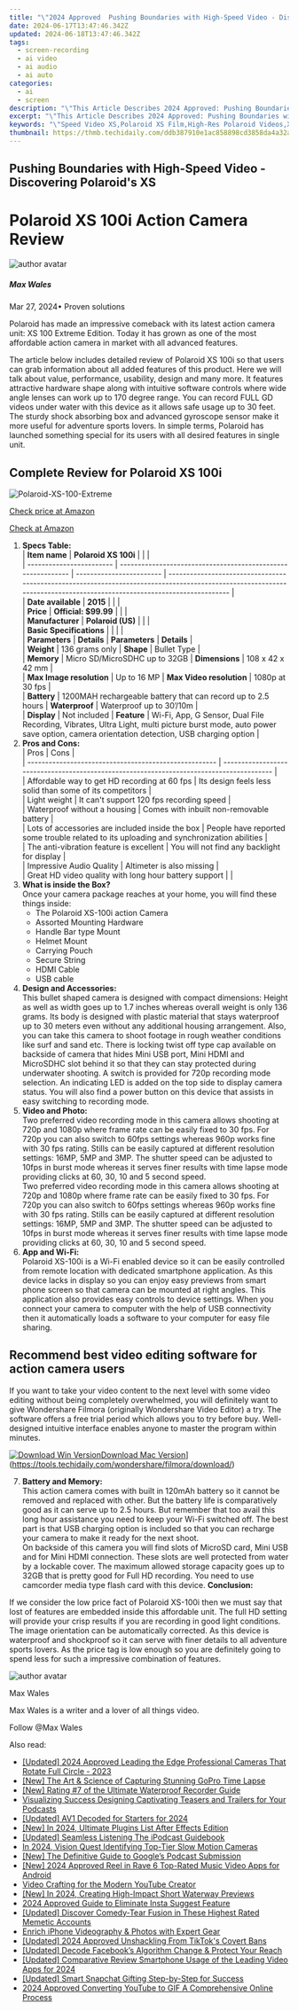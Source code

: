 ```yaml
---
title: "\"2024 Approved  Pushing Boundaries with High-Speed Video - Discovering Polaroid's XS\""
date: 2024-06-17T13:47:46.342Z
updated: 2024-06-18T13:47:46.342Z
tags: 
  - screen-recording
  - ai video
  - ai audio
  - ai auto
categories: 
  - ai
  - screen
description: "\"This Article Describes 2024 Approved: Pushing Boundaries with High-Speed Video - Discovering Polaroid's XS\""
excerpt: "\"This Article Describes 2024 Approved: Pushing Boundaries with High-Speed Video - Discovering Polaroid's XS\""
keywords: "\"Speed Video XS,Polaroid XS Film,High-Res Polaroid Videos,XS Quick Shots,Fast Capture Tech,Polaroid XSpeed,Ultra HD Polaroids\""
thumbnail: https://thmb.techidaily.com/ddb387910e1ac858898cd3858da4a32a6126aed2333f21b240bf9f3028949436.jpg
---
```


## Pushing Boundaries with High-Speed Video - Discovering Polaroid's XS

# Polaroid XS 100i Action Camera Review

![author avatar](https://images.wondershare.com/filmora/article-images/max-wales-author.jpg)

##### Max Wales

 Mar 27, 2024• Proven solutions

 Polaroid has made an impressive comeback with its latest action camera unit: XS 100 Extreme Edition. Today it has grown as one of the most affordable action camera in market with all advanced features.

 The article below includes detailed review of Polaroid XS 100i so that users can grab information about all added features of this product. Here we will talk about value, performance, usability, design and many more. It features attractive hardware shape along with intuitive software controls where wide angle lenses can work up to 170 degree range. You can record FULL GD videos under water with this device as it allows safe usage up to 30 feet. The sturdy shock absorbing box and advanced gyroscope sensor make it more useful for adventure sports lovers. In simple terms, Polaroid has launched something special for its users with all desired features in single unit.

## Complete Review for Polaroid XS 100i

![Polaroid-XS-100-Extreme](https://images.wondershare.com/filmora/article-images/polaroid-xs-100i-1.jpg)

[Check price at Amazon](https://www.amazon.com/gp/product/B00F46UQ4K/ref=as%5Fli%5Ftl?ie=UTF8&tag=vs-flora-20&camp=1789&creative=9325&linkCode=as2&creativeASIN=B00F46UQ4K&linkId=6d1cf73dd040f47f4ac8a8a14ac9643f)

[Check at Amazon](https://www.amazon.com/gp/product/B00F46UQ4K/ref=as%5Fli%5Ftl?ie=UTF8&tag=vs-flora-20&camp=1789&creative=9325&linkCode=as2&creativeASIN=B00F46UQ4K&linkId=6d1cf73dd040f47f4ac8a8a14ac9643f)

1. **Specs Table:**  
| **Item name**            | **Polaroid XS 100i**                                         |                          |                                                                                                                                                                       |  
| ------------------------ | ------------------------------------------------------------ | ------------------------ | --------------------------------------------------------------------------------------------------------------------------------------------------------------------- |  
| **Date available**       | **2015**                                                     |                          |                                                                                                                                                                       |  
| **Price**                | **Official: $99.99**                                         |                          |                                                                                                                                                                       |  
| **Manufacturer**         | **Polaroid (US)**                                            |                          |                                                                                                                                                                       |  
| **Basic Specifications** |                                                              |                          |                                                                                                                                                                       |  
| **Parameters**           | **Details**                                                  | **Parameters**           | **Details**                                                                                                                                                           |  
| **Weight**               | 136 grams only                                               | **Shape**                | Bullet Type                                                                                                                                                           |  
| **Memory**               | Micro SD/MicroSDHC up to 32GB                                | **Dimensions**           | 108 x 42 x 42 mm                                                                                                                                                      |  
| **Max Image resolution** | Up to 16 MP                                                  | **Max Video resolution** | 1080p at 30 fps                                                                                                                                                       |  
| **Battery**              | 1200MAH rechargeable battery that can record up to 2.5 hours | **Waterproof**           | Waterproof up to 30’/10m                                                                                                                                              |  
| **Display**              | Not included                                                 | **Feature**              | Wi-Fi, App, G Sensor, Dual File Recording, Vibrates, Ultra Light, multi picture burst mode, auto power save option, camera orientation detection, USB charging option |
2. **Pros and Cons:**  
| Pros                                                  | Cons                                                                                     |  
| ----------------------------------------------------- | ---------------------------------------------------------------------------------------- |  
| Affordable way to get HD recording at 60 fps          | Its design feels less solid than some of its competitors                                 |  
| Light weight                                          | It can't support 120 fps recording speed                                                 |  
| Waterproof without a housing                          | Comes with inbuilt non-removable battery                                                 |  
| Lots of accessories are included inside the box       | People have reported some trouble related to its uploading and synchronization abilities |  
| The anti-vibration feature is excellent               | You will not find any backlight for display                                              |  
| Impressive Audio Quality                              | Altimeter is also missing                                                                |  
| Great HD video quality with long hour battery support |                                                                                          |
3. **What is inside the Box?**  
 Once your camera package reaches at your home, you will find these things inside:  
   * The Polaroid XS-100i action Camera  
   * Assorted Mounting Hardware  
   * Handle Bar type Mount  
   * Helmet Mount  
   * Carrying Pouch  
   * Secure String  
   * HDMI Cable  
   * USB cable
4. **Design and Accessories:**  
 This bullet shaped camera is designed with compact dimensions: Height as well as width goes up to 1.7 inches whereas overall weight is only 136 grams. Its body is designed with plastic material that stays waterproof up to 30 meters even without any additional housing arrangement. Also, you can take this camera to shoot footage in rough weather conditions like surf and sand etc. There is locking twist off type cap available on backside of camera that hides Mini USB port, Mini HDMI and MicroSDHC slot behind it so that they can stay protected during underwater shooting. A switch is provided for 720p recording mode selection. An indicating LED is added on the top side to display camera status. You will also find a power button on this device that assists in easy switching to recording mode.
5. **Video and Photo:**  
 Two preferred video recording mode in this camera allows shooting at 720p and 1080p where frame rate can be easily fixed to 30 fps. For 720p you can also switch to 60fps settings whereas 960p works fine with 30 fps rating. Stills can be easily captured at different resolution settings: 16MP, 5MP and 3MP. The shutter speed can be adjusted to 10fps in burst mode whereas it serves finer results with time lapse mode providing clicks at 60, 30, 10 and 5 second speed.  
 Two preferred video recording mode in this camera allows shooting at 720p and 1080p where frame rate can be easily fixed to 30 fps. For 720p you can also switch to 60fps settings whereas 960p works fine with 30 fps rating. Stills can be easily captured at different resolution settings: 16MP, 5MP and 3MP. The shutter speed can be adjusted to 10fps in burst mode whereas it serves finer results with time lapse mode providing clicks at 60, 30, 10 and 5 second speed.
6. **App and Wi-Fi:**  
 Polaroid XS-100i is a Wi-Fi enabled device so it can be easily controlled from remote location with dedicated smartphone application. As this device lacks in display so you can enjoy easy previews from smart phone screen so that camera can be mounted at right angles. This application also provides easy controls to device settings. When you connect your camera to computer with the help of USB connectivity then it automatically loads a software to your computer for easy file sharing.

## Recommend best video editing software for action camera users

 If you want to take your video content to the next level with some video editing without being completely overwhelmed, you will definitely want to give Wondershare Filmora (originally Wondershare Video Editor) a try. The software offers a free trial period which allows you to try before buy. Well-designed intuitive interface enables anyone to master the program within minutes.

[![Download Win Version](https://images.wondershare.com/filmora/guide/download-btn-win.jpg)](https://tools.techidaily.com/wondershare/filmora/download/)[Download Mac Version](https://images.wondershare.com/filmora/guide/download-btn-mac.jpg)](https://tools.techidaily.com/wondershare/filmora/download/)

7. **Battery and Memory:**  
 This action camera comes with built in 120mAh battery so it cannot be removed and replaced with other. But the battery life is comparatively good as it can serve up to 2.5 hours. But remember that too avail this long hour assistance you need to keep your Wi-Fi switched off. The best part is that USB charging option is included so that you can recharge your camera to make it ready for the next shoot.  
 On backside of this camera you will find slots of MicroSD card, Mini USB and for Mini HDMI connection. These slots are well protected from water by a lockable cover. The maximum allowed storage capacity goes up to 32GB that is pretty good for Full HD recording. You need to use camcorder media type flash card with this device.
**Conclusion:**

 If we consider the low price fact of Polaroid XS-100i then we must say that lost of features are embedded inside this affordable unit. The full HD setting will provide your crisp results if you are recording in good light conditions. The image orientation can be automatically corrected. As this device is waterproof and shockproof so it can serve with finer details to all adventure sports lovers. As the price tag is low enough so you are definitely going to spend less for such a impressive combination of features.

![author avatar](https://images.wondershare.com/filmora/article-images/max-wales-author.jpg)

Max Wales

Max Wales is a writer and a lover of all things video.

Follow @Max Wales


<ins class="adsbygoogle"
     style="display:block"
     data-ad-format="autorelaxed"
     data-ad-client="ca-pub-7571918770474297"
     data-ad-slot="1223367746"></ins>



<ins class="adsbygoogle"
     style="display:block"
     data-ad-client="ca-pub-7571918770474297"
     data-ad-slot="8358498916"
     data-ad-format="auto"
     data-full-width-responsive="true"></ins>


<span class="atpl-alsoreadstyle">Also read:</span>
<div><ul>
<li><a href="https://fox-boxes.techidaily.com/updated-2024-approved-leading-the-edge-professional-cameras-that-rotate-full-circle-2023/"><u>[Updated] 2024 Approved  Leading the Edge  Professional Cameras That Rotate Full Circle - 2023</u></a></li>
<li><a href="https://fox-boxes.techidaily.com/new-the-art-and-science-of-capturing-stunning-gopro-time-lapse/"><u>[New] The Art & Science of Capturing Stunning GoPro Time Lapse</u></a></li>
<li><a href="https://fox-boxes.techidaily.com/new-rating-7-of-the-ultimate-waterproof-recorder-guide/"><u>[New] Rating #7 of the Ultimate Waterproof Recorder Guide</u></a></li>
<li><a href="https://fox-boxes.techidaily.com/visualizing-success-designing-captivating-teasers-and-trailers-for-your-podcasts/"><u>Visualizing Success  Designing Captivating Teasers and Trailers for Your Podcasts</u></a></li>
<li><a href="https://fox-boxes.techidaily.com/updated-av1-decoded-for-starters-for-2024/"><u>[Updated] AV1 Decoded for Starters for 2024</u></a></li>
<li><a href="https://fox-boxes.techidaily.com/new-in-2024-ultimate-plugins-list-after-effects-edition/"><u>[New] In 2024, Ultimate Plugins List  After Effects Edition</u></a></li>
<li><a href="https://fox-boxes.techidaily.com/updated-seamless-listening-the-ipodcast-guidebook/"><u>[Updated] Seamless Listening  The iPodcast Guidebook</u></a></li>
<li><a href="https://fox-boxes.techidaily.com/in-2024-vision-quest-identifying-top-tier-slow-motion-cameras/"><u>In 2024, Vision Quest  Identifying Top-Tier Slow Motion Cameras</u></a></li>
<li><a href="https://fox-boxes.techidaily.com/new-the-definitive-guide-to-googles-podcast-submission/"><u>[New] The Definitive Guide to Google’s Podcast Submission</u></a></li>
<li><a href="https://fox-boxes.techidaily.com/new-2024-approved-reel-in-rave-6-top-rated-music-video-apps-for-android/"><u>[New] 2024 Approved  Reel in Rave  6 Top-Rated Music Video Apps for Android</u></a></li>
<li><a href="https://youtube-clips.techidaily.com/video-crafting-for-the-modern-youtube-creator/"><u>Video Crafting for the Modern YouTube Creator</u></a></li>
<li><a href="https://facebook-video-share.techidaily.com/new-in-2024-creating-high-impact-short-waterway-previews/"><u>[New] In 2024, Creating High-Impact Short Waterway Previews</u></a></li>
<li><a href="https://instagram-video-recordings.techidaily.com/2024-approved-guide-to-eliminate-insta-suggest-feature/"><u>2024 Approved  Guide to Eliminate Insta Suggest Feature</u></a></li>
<li><a href="https://instagram-video-files.techidaily.com/updated-discover-comedy-tear-fusion-in-these-highest-rated-memetic-accounts/"><u>[Updated] Discover Comedy-Tear Fusion in These Highest Rated Memetic Accounts</u></a></li>
<li><a href="https://extra-information.techidaily.com/enrich-iphone-videography-and-photos-with-expert-gear/"><u>Enrich iPhone Videography & Photos with Expert Gear</u></a></li>
<li><a href="https://tiktok-clips.techidaily.com/updated-2024-approved-unshackling-from-tiktoks-covert-bans/"><u>[Updated] 2024 Approved  Unshackling From TikTok's Covert Bans</u></a></li>
<li><a href="https://facebook-clips.techidaily.com/updated-decode-facebooks-algorithm-change-and-protect-your-reach/"><u>[Updated] Decode Facebook’s Algorithm Change & Protect Your Reach</u></a></li>
<li><a href="https://facebook-record-videos.techidaily.com/updated-comparative-review-smartphone-usage-of-the-leading-video-apps-for-2024/"><u>[Updated] Comparative Review  Smartphone Usage of the Leading Video Apps for 2024</u></a></li>
<li><a href="https://snapchat-videos.techidaily.com/updated-smart-snapchat-gifting-step-by-step-for-success/"><u>[Updated] Smart Snapchat Gifting  Step-by-Step for Success</u></a></li>
<li><a href="https://youtube-video-recordings.techidaily.com/2024-approved-converting-youtube-to-gif-a-comprehensive-online-process/"><u>2024 Approved  Converting YouTube to GIF  A Comprehensive Online Process</u></a></li>
</ul></div>

